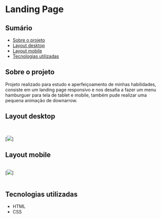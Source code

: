 # Landing Page

## Sumário

- [Sobre o projeto](#sobre-o-projeto)
- [Layout desktop](#layout-desktop)
- [Layout mobile](#layout-mobile)
- [Tecnologias utilizadas](#tecnologias-utilizadas)

## Sobre o projeto

Projeto realizado para estudo e aperfeiçoamento de minhas habilidades, consiste em um landing page responsivo e nos desafia a fazer um menu hamburguer para tela de tablet e mobile, também pude realizar uma pequena animação de downarrow.


## Layout desktop
<br>

[<img src=./src/images/animationdesktop-landing.gif/>]


## Layout mobile

<br>
[<img src=./src/images/animationmobile-landing.gif>]
<br>
<br>

## Tecnologias utilizadas

- HTML
- CSS
